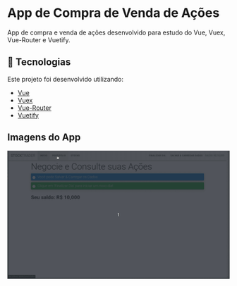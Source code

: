 # App de Compra de Venda de Ações
App de compra e venda de ações desenvolvido para estudo do Vue, Vuex, Vue-Router e Vuetify.

## :rocket: Tecnologias

Este projeto foi desenvolvido utilizando:
- [Vue](https://vuejs.org/)
- [Vuex](https://vuex.vuejs.org/)
- [Vue-Router](https://router.vuejs.org/)
- [Vuetify](https://vuetifyjs.com/en/)


## Imagens do App

![](https://github.com/dev-vinicius/vue-stock-trader/blob/master/assets/stock_trader_demo.gif)